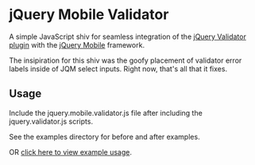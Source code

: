 # jQuery Mobile Validator

A simple JavaScript shiv for seamless integration of the [jQuery Validator plugin](http://bassistance.de/jquery-plugins/jquery-plugin-validation/) with the [jQuery Mobile](http://jquerymobile.com) framework.

The insipiration for this shiv was the goofy placement of validator error labels inside of JQM select inputs. Right now, that's all that it fixes.

## Usage

Include the jquery.mobile.validator.js file after including the jquery.validator.js scripts. 

See the examples directory for before and after examples.

OR [click here to view example usage](http://leepowers.net/files/jqmv/examples/). 

